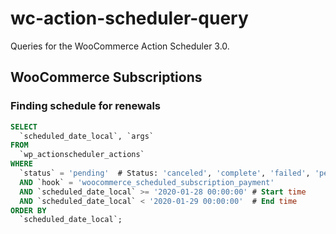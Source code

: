 # wc-action-scheduler-query
Queries for the WooCommerce Action Scheduler 3.0.


## WooCommerce Subscriptions

### Finding schedule for renewals

  ```sql
  SELECT
    `scheduled_date_local`, `args`
  FROM
    `wp_actionscheduler_actions`
  WHERE
    `status` = 'pending'  # Status: 'canceled', 'complete', 'failed', 'pending'
    AND `hook` = 'woocommerce_scheduled_subscription_payment'
    AND `scheduled_date_local` >= '2020-01-28 00:00:00'	# Start time
    AND `scheduled_date_local` < '2020-01-29 00:00:00'	# End time
  ORDER BY
    `scheduled_date_local`;
   ```

